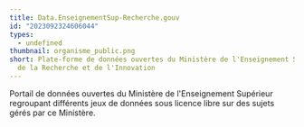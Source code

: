 ```yaml
---
title: Data.EnseignementSup-Recherche.gouv
id: "2023092324606044"
types:
  - undefined
thumbnail: organisme_public.png
short: Plate-forme de données ouvertes du Ministère de l'Enseignement Supérieur,
  de la Recherche et de l'Innovation
---
```


Portail de données ouvertes du Ministère de l'Enseignement Supérieur regroupant différents jeux de données sous licence libre sur des sujets gérés par ce Ministère.